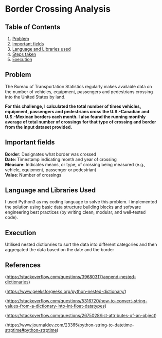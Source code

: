 # Border Crossing Analysis

## Table of Contents
1. [Problem](README.md#problem)
2. [Important fields](README.md#important-fields)
3. [Language and Libraries used](README.md#language-and-libraries-used)
4. [Steps taken](README.md#steps-taken)
5. [Execution](README.md#execution)


## Problem
The Bureau of Transportation Statistics regularly makes available data on the number of vehicles, equipment, passengers and pedestrians crossing into the United States by land.

**For this challenge, I calculated the total number of times vehicles, equipment, passengers and pedestrians cross the U.S.-Canadian and U.S.-Mexican borders each month. I also found the running monthly average of total number of crossings for that type of crossing and border from the input dataset provided.**


## Important fields
**Border**: Designates what border was crossed  
**Date**: Timestamp indicating month and year of crossing  
**Measure**: Indicates means, or type, of crossing being measured (e.g., vehicle, equipment, passenger or pedestrian)  
**Value**: Number of crossings

## Language and Libraries Used
I used Python3 as my coding language to solve this problem. I implemented the solution using basic data structure building blocks and software engineering best practices (by writing clean, modular, and well-tested code).

## Execution
Utilised nested dictionries to sort the data into different categories and then aggregated the data based on the date and the border

## References
(https://stackoverflow.com/questions/39680317/append-nested-dictionaries)

(https://www.geeksforgeeks.org/python-nested-dictionary/)

(https://stackoverflow.com/questions/5316720/how-to-convert-string-values-from-a-dictionary-into-int-float-datatypes)

(https://stackoverflow.com/questions/2675028/list-attributes-of-an-object)

(https://www.journaldev.com/23365/python-string-to-datetime-strptime#python-strptime)



